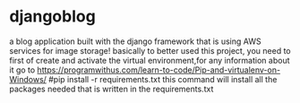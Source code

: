 # djangoblog
a blog application built with the django framework that is using AWS services for image storage!
basically to better used this project, you need to first of create and activate the virtual environment,for any information about it go to https://programwithus.com/learn-to-code/Pip-and-virtualenv-on-Windows/ 
#pip install -r requirements.txt this command will install all the packages needed that is written in the requirements.txt
